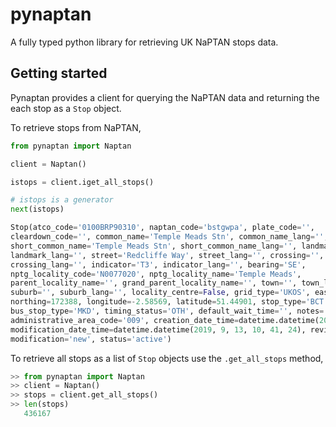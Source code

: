 # pynaptan

A fully typed python library for retrieving UK NaPTAN stops data.

## Getting started

Pynaptan provides a client for querying the NaPTAN data and returning the each
stop as a `Stop` object.

To retrieve stops from NaPTAN,

```python
from pynaptan import Naptan

client = Naptan()

istops = client.iget_all_stops()

# istops is a generator
next(istops)

Stop(atco_code='0100BRP90310', naptan_code='bstgwpa', plate_code='',
cleardown_code='', common_name='Temple Meads Stn', common_name_lang='',
short_common_name='Temple Meads Stn', short_common_name_lang='', landmark='',
landmark_lang='', street='Redcliffe Way', street_lang='', crossing='',
crossing_lang='', indicator='T3', indicator_lang='', bearing='SE',
nptg_locality_code='N0077020', nptg_locality_name='Temple Meads',
parent_locality_name='', grand_parent_locality_name='', town='', town_lang='',
suburb='', suburb_lang='', locality_centre=False, grid_type='UKOS', easting=359396,
northing=172388, longitude=-2.58569, latitude=51.44901, stop_type='BCT',
bus_stop_type='MKD', timing_status='OTH', default_wait_time='', notes='', notes_lang='',
administrative_area_code='009', creation_date_time=datetime.datetime(2009, 8, 25, 0, 0),
modification_date_time=datetime.datetime(2019, 9, 13, 10, 41, 24), revision_number=92,
modification='new', status='active')

```

To retrieve all stops as a list of `Stop` objects use the `.get_all_stops` method,

```python
>> from pynaptan import Naptan
>> client = Naptan()
>> stops = client.get_all_stops()
>> len(stops)
   436167  
```

